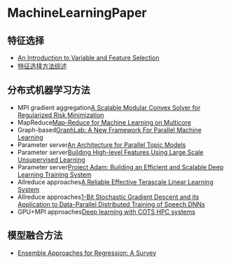 # MachineLearningPaper

## 特征选择
- [An Introduction to Variable and Feature Selection](http://www.jmlr.org/papers/volume3/guyon03a/guyon03a.pdf)
- [特征选择方法综述](docs/FeatureSelection/特征选择方法综述.pdf)

## 分布式机器学习方法
- MPI gradient aggregation[A Scalable Modular Convex Solver for Regularized Risk Minimization](http://cs.stanford.edu/~quocle/TeoLeSmoVis07.pdf)
- MapReduce[Map-Reduce for Machine Learning on Multicore](https://papers.nips.cc/paper/3150-map-reduce-for-machine-learning-on-multicore.pdf)
- Graph-based[GraphLab: A New Framework For Parallel Machine Learning](http://arxiv.org/pdf/1006.4990v1.pdf)
- Parameter server[An Architecture for Parallel Topic Models](http://vldb.org/pvldb/vldb2010/papers/R63.pdf)
- Parameter server[Building High-level Features Using Large Scale Unsupervised Learning](http://static.googleusercontent.com/media/research.google.com/en/us/archive/unsupervised_icml2012.pdf)
- Parameter server[Project Adam: Building an Efficient and Scalable Deep Learning Training System](https://www.usenix.org/system/files/conference/osdi14/osdi14-paper-chilimbi.pdf)
- Allreduce approaches[A Reliable Effective Terascale Linear Learning System](http://arxiv.org/pdf/1110.4198v3.pdf)
- Allreduce approaches[1-Bit Stochastic Gradient Descent and its Application to Data-Parallel Distributed Training of Speech DNNs](http://research.microsoft.com/pubs/230137/IS140694.PDF)
- GPU+MPI approaches[Deep learning with COTS HPC systems](http://www.cs.stanford.edu/~acoates/papers/CoatesHuvalWangWuNgCatanzaro_icml2013.pdf)

## 模型融合方法
- [Ensemble Approaches for Regression: A Survey](https://pdfs.semanticscholar.org/0648/617785024ebe90481532b19cb3fd859a97d6.pdf)
